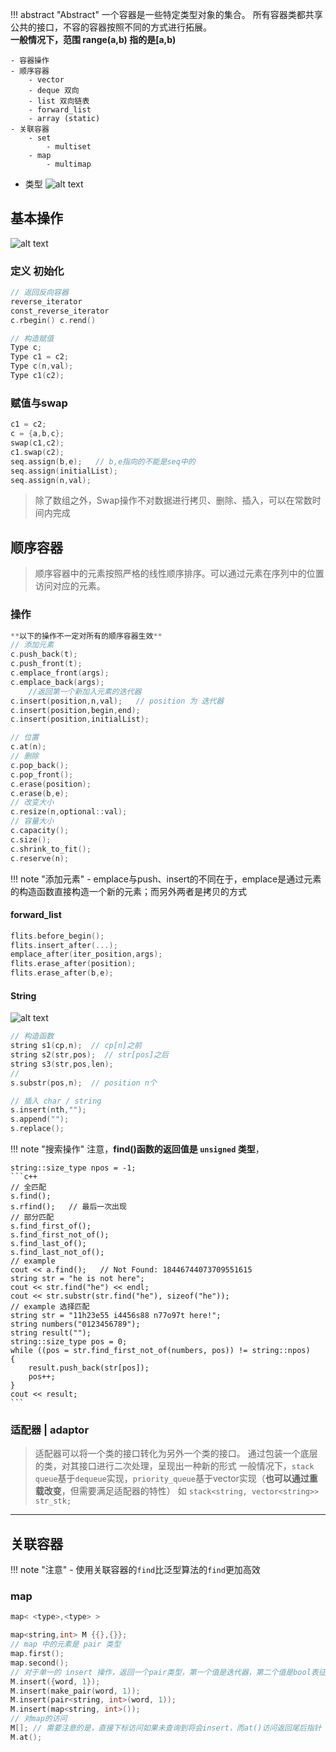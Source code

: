 !!! abstract "Abstract"
    一个容器是一些特定类型对象的集合。
    所有容器类都共享公共的接口，不容的容器按照不同的方式进行拓展。<br>
    **一般情况下，范围 range(a,b) 指的是[a,b)**

    - 容器操作
    - 顺序容器
        - vector
        - deque 双向
        - list 双向链表
        - forward_list
        - array (static)
    - 关联容器
        - set
            - multiset
        - map
            - multimap
    
- 类型
    ![alt text](images/custom-image-9.png)

## 基本操作

![alt text](images/custom-image-10.png)

### 定义 初始化

```Cpp
// 返回反向容器
reverse_iterator
const_reverse_iterator
c.rbegin() c.rend()

// 构造赋值
Type c;
Type c1 = c2;
Type c(n,val);
Type c1(c2);
```

### 赋值与swap

```c++
c1 = c2;
c = {a,b,c};
swap(c1,c2);
c1.swap(c2);
seq.assign(b,e);   // b,e指向的不能是seq中的
seq.assign(initialList);
seq.assign(n,val);
```

> 除了数组之外，Swap操作不对数据进行拷贝、删除、插入，可以在常数时间内完成

## 顺序容器

> 顺序容器中的元素按照严格的线性顺序排序。可以通过元素在序列中的位置访问对应的元素。

### 操作

```c++
**以下的操作不一定对所有的顺序容器生效**
// 添加元素
c.push_back(t);
c.push_front(t);
c.emplace_front(args);
c.emplace_back(args);
    //返回第一个新加入元素的迭代器
c.insert(position,n,val);   // position 为 迭代器
c.insert(position,begin,end);
c.insert(position,initialList);

// 位置
c.at(n);
// 删除
c.pop_back();
c.pop_front();
c.erase(position);
c.erase(b,e);
// 改变大小
c.resize(n,optional::val);
// 容量大小
c.capacity();
c.size();
c.shrink_to_fit();
c.reserve(n);
```

!!! note "添加元素"
    - emplace与push、insert的不同在于，emplace是通过元素的构造函数直接构造一个新的元素；而另外两者是拷贝的方式

#### forward_list

```c++
flits.before_begin();
flits.insert_after(...);
emplace_after(iter_position,args);
flits.erase_after(position);
flits.erase_after(b,e);
```

#### String

![alt text](images/custom-image-11.png)

```c++
// 构造函数
string s1(cp,n);  // cp[n]之前
string s2(str,pos);  // str[pos]之后
string s3(str,pos,len);
// 
s.substr(pos,n);  // position n个

// 插入 char / string
s.insert(nth,"");
s.append("");
s.replace();
```

!!! note "搜索操作"
    注意，**find()函数的返回值是 `unsigned` 类型**，
    
    string::size_type npos = -1;
    ```c++
    // 全匹配
    s.find();
    s.rfind();   // 最后一次出现
    // 部分匹配
    s.find_first_of();
    s.find_first_not_of();
    s.find_last_of();
    s.find_last_not_of();
    // example
    cout << a.find();   // Not Found: 18446744073709551615
    string str = "he is not here";
    cout << str.find("he") << endl;
    cout << str.substr(str.find("he"), sizeof("he"));
    // example 选择匹配
    string str = "11h23e55 i4456s88 n77o97t here!";
    string numbers("0123456789");
    string result("");
    string::size_type pos = 0;
    while ((pos = str.find_first_not_of(numbers, pos)) != string::npos)
    {
        result.push_back(str[pos]);
        pos++;
    }
    cout << result;
    ```

### 适配器 | adaptor

> 适配器可以将一个类的接口转化为另外一个类的接口。
> 通过包装一个底层的类，对其接口进行二次处理，呈现出一种新的形式
> 一般情况下，`stack` `queue`基于`dequeue`实现，`priority_queue`基于vector实现（**也可以通过重载改变**，但需要满足适配器的特性）
> 如 `stack<string, vector<string>> str_stk;`

---

## 关联容器

!!! note "注意"
    - 使用关联容器的`find`比泛型算法的`find`更加高效

### map

```c++
map< <type>,<type> >

map<string,int> M {{},{}};
// map 中的元素是 pair 类型
map.first();
map.second();
// 对于单一的 insert 操作，返回一个pair类型，第一个值是迭代器，第二个值是bool表征成功与否
M.insert({word, 1});
M.insert(make_pair(word, 1));
M.insert(pair<string, int>(word, 1));
M.insert(map<string, int>());
// 对map的访问
M[]; // 需要注意的是，直接下标访问如果未查询到将会insert，而at()访问返回尾后指针
M.at();
```

